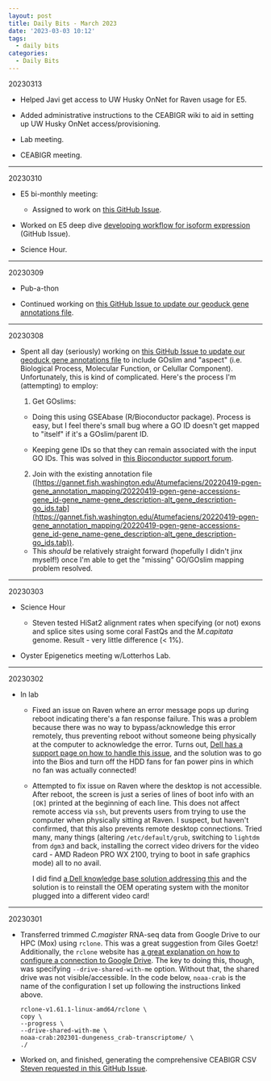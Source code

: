 ```yaml
---
layout: post
title: Daily Bits - March 2023
date: '2023-03-03 10:12'
tags: 
  - daily bits
categories: 
  - Daily Bits
---
```


20230313

- Helped Javi get access to UW Husky OnNet for Raven usage for E5.

- Added administrative instructions to the CEABIGR wiki to aid in setting up UW Husky OnNet access/provisioning.

- Lab meeting.

- CEABIGR meeting.

---

20230310

- E5 bi-monthly meeting:

  - Assigned to work on [this GitHub Issue](https://github.com/urol-e5/deep-dive/issues/1).

- Worked on E5 deep dive [developing workflow for isoform expression](https://github.com/urol-e5/deep-dive/issues/1) (GitHub Issue).

- Science Hour.

---

20230309

- Pub-a-thon

- Continued working on [this GitHub Issue to update our geoduck gene annotations file](https://github.com/RobertsLab/resources/issues/1602).

---

20230308

- Spent all day (seriously) working on [this GitHub Issue to update our geoduck gene annotations file](https://github.com/RobertsLab/resources/issues/1602) to include GOslim and "aspect" (i.e. Biological Process, Molecular Function, or Celullar Component). Unfortunately, this is kind of complicated. Here's the process I'm (attempting) to employ:

  1. Get GOslims:

    - Doing this using GSEAbase (R/Bioconductor package). Process is easy, but I feel there's small bug where a GO ID doesn't get mapped to "itself" if it's a GOslim/parent ID.

    - Keeping gene IDs so that they can remain associated with the input GO IDs. This was solved in [this Bioconductor support forum](https://support.bioconductor.org/p/128430/).

  2. Join with the existing annotation file ([https://gannet.fish.washington.edu/Atumefaciens/20220419-pgen-gene_annotation_mapping/20220419-pgen-gene-accessions-gene_id-gene_name-gene_description-alt_gene_description-go_ids.tab](https://gannet.fish.washington.edu/Atumefaciens/20220419-pgen-gene_annotation_mapping/20220419-pgen-gene-accessions-gene_id-gene_name-gene_description-alt_gene_description-go_ids.tab)).

    - This _should_ be relatively straight forward (hopefully I didn't jinx myself!) once I'm able to get the "missing" GO/GOslim mapping problem resolved.

---

20230303

- Science Hour

  - Steven tested HiSat2 alignment rates when specifying (or not) exons and splice sites using some coral FastQs and the _M.capitata_ genome. Result - very little difference (< 1%).

- Oyster Epigenetics meeting w/Lotterhos Lab.

---

20230302

- In lab

  - Fixed an issue on Raven where an error message pops up during reboot indicating there's a fan response failure. This was a problem because there was no way to bypass/acknowledge this error remotely, thus preventing reboot without someone being physically at the computer to acknowledge the error. Turns out, [Dell has a support page on how to handle this issue](https://www.dell.com/support/kbdoc/en-us/000128139/precision-7920-tower-epsa-fan-error-the-fan-failed-to-respond-correctly), and the solution was to go into the Bios and turn off the HDD fans for fan power pins in which no fan was actually connected!

  - Attempted to fix issue on Raven where the desktop is not accessible. After reboot, the screen is just a series of lines of boot info with an `[OK]` printed at the beginning of each line. This does not affect remote access via `ssh`, but prevents users from trying to use the computer when physically sitting at Raven. I suspect, but haven't confirmed, that this also prevents remote desktop connections. Tried many, many things (altering `/etc/default/grub`, switching to `lightdm` from `dgm3` and back, installing the correct video drivers for the video card - AMD Radeon PRO WX 2100, trying to boot in safe graphics mode) all to no avail.

    I did find [a Dell knowledge base solution addressing this](https://www.dell.com/support/kbdoc/en-us/000132211/ubuntu-18-04-fails-to-boot-and-hangs-on-a-black-screen) and the solution is to reinstall the OEM operating system with the monitor plugged into a different video card!

---

20230301

- Transferred trimmed _C.magister_ RNA-seq data from Google Drive to our HPC (Mox) using `rclone`. This was a great suggestion from Giles Goetz! Additionally, the `rclone` website has [a great explanation on how to configure a connection to Google Drive](https://rclone.org/drive/). The key to doing this, though, was specifying `--drive-shared-with-me` option. Without that, the shared drive was not visible/accessible. In the code below, `noaa-crab` is the name of the configuration I set up following the instructions linked above.

    ```shell
    rclone-v1.61.1-linux-amd64/rclone \
    copy \
    --progress \
    --drive-shared-with-me \
    noaa-crab:202301-dungeness_crab-transcriptome/ \
    ./
    ```

- Worked on, and finished, generating the comprehensive CEABIGR CSV [Steven requested in this GitHub Issue](https://github.com/RobertsLab/resources/issues/1566).